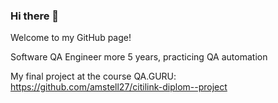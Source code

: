 ### Hi there 👋

Welcome to my GitHub page!

Software QA Engineer more 5 years, practicing QA automation

My final project at the course QA.GURU: 
https://github.com/amstell27/citilink-diplom--project


<!--
**amstell27/amstell27** is a ✨ _special_ ✨ repository because its `README.md` (this file) appears on your GitHub profile.

Here are some ideas to get you started:

- 🔭 I’m currently working on ...
- 🌱 I’m currently learning ...
- 👯 I’m looking to collaborate on ...
- 🤔 I’m looking for help with ...
- 💬 Ask me about ...
- 📫 How to reach me: ...
- 😄 Pronouns: ...
- ⚡ Fun fact: ...
-->
